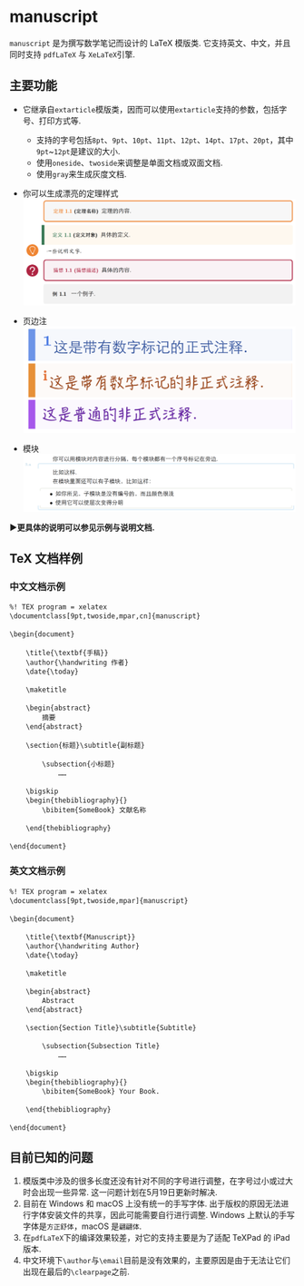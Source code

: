 #  **manuscript**
`manuscript` 是为撰写数学笔记而设计的 LaTeX 模版类. 它支持英文、中文，并且同时支持 `pdfLaTeX` 与 `XeLaTeX`引擎.

## **主要功能**
- 它继承自`extarticle`模版类，因而可以使用`extarticle`支持的参数，包括字号、打印方式等.
    - 支持的字号包括`8pt`、`9pt`、`10pt`、`11pt`、`12pt`、`14pt`、`17pt`、`20pt`，其中`9pt`~`12pt`是建议的大小.
    - 使用`oneside`、`twoside`来调整是单面文档或双面文档.
    - 使用`gray`来生成灰度文档.

- 你可以生成漂亮的定理样式
![theorem](https://github.com/thefuturefamily/manuscript/raw/master/images/theorems.png)

- 页边注
![marginpar](https://github.com/thefuturefamily/manuscript/raw/master/images/marginpar.png)

- 模块
![module](https://github.com/thefuturefamily/manuscript/raw/master/images/module.png)

**▶️更具体的说明可以参见示例与说明文档.**

## **TeX 文档样例**

### 中文文档示例
```
%! TEX program = xelatex
\documentclass[9pt,twoside,mpar,cn]{manuscript}

\begin{document}

    \title{\textbf{手稿}}
    \author{\handwriting 作者}
    \date{\today}

    \maketitle

    \begin{abstract}
        摘要
    \end{abstract}

    \section{标题}\subtitle{副标题}

        \subsection{小标题}
            ……    
    
    \bigskip
    \begin{thebibliography}{}
        \bibitem{SomeBook} 文献名称
        
    \end{thebibliography}

\end{document}
```

### 英文文档示例
```
%! TEX program = xelatex
\documentclass[9pt,twoside,mpar]{manuscript}

\begin{document}

    \title{\textbf{Manuscript}}
    \author{\handwriting Author}
    \date{\today}

    \maketitle

    \begin{abstract}
        Abstract
    \end{abstract}

    \section{Section Title}\subtitle{Subtitle}

        \subsection{Subsection Title}
            ……    
    
    \bigskip
    \begin{thebibliography}{}
        \bibitem{SomeBook} Your Book.
        
    \end{thebibliography}

\end{document}
```

## 目前已知的问题
1. 模版类中涉及的很多长度还没有针对不同的字号进行调整，在字号过小或过大时会出现一些异常. 这一问题计划在5月19日更新时解决.
2. 目前在 Windows 和 macOS 上没有统一的手写字体. 出于版权的原因无法进行字体安装文件的共享，因此可能需要自行进行调整. Windows 上默认的手写字体是`方正舒体`，macOS 是`翩翩体`.
3. 在`pdfLaTeX`下的编译效果较差，对它的支持主要是为了适配 TeXPad 的 iPad 版本.
4. 中文环境下`\author`与`\email`目前是没有效果的，主要原因是由于无法让它们出现在最后的`\clearpage`之前.
